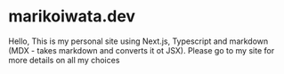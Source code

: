 # marikoiwata.dev
Hello, This is my personal site using Next.js, Typescript and markdown (MDX - takes markdown and converts it ot JSX). Please go to my site for more details on all my choices